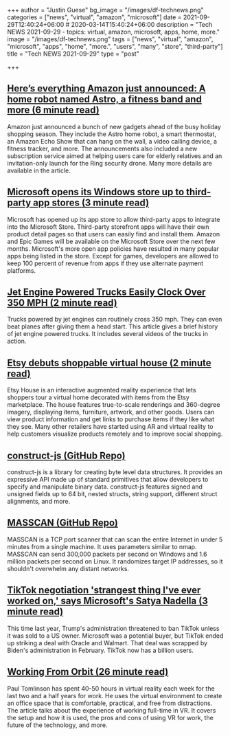 +++
author = "Justin Guese"
bg_image = "/images/df-technews.png"
categories = ["news", "virtual", "amazon", "microsoft"]
date = 2021-09-29T12:40:24+06:00 # 2020-03-14T15:40:24+06:00
description = "Tech NEWS 2021-09-29 - topics: virtual, amazon, microsoft, apps, home, more."
image = "/images/df-technews.png"
tags = ["news", "virtual", "amazon", "microsoft", "apps", "home", "more.", "users", "many", "store", "third-party"]
title = "Tech NEWS 2021-09-29"
type = "post"

+++

## [Here’s everything Amazon just announced: A home robot named Astro, a fitness band and more (6 minute read)](https://www.cnbc.com/2021/09/28/amazon-event-2021-live-updates-amazons-set-to-announce-new-products.html)

Amazon just announced a bunch of new gadgets ahead of the busy holiday shopping season. They include the Astro home robot, a smart thermostat, an Amazon Echo Show that can hang on the wall, a video calling device, a fitness tracker, and more. The announcements also included a new subscription service aimed at helping users care for elderly relatives and an invitation-only launch for the Ring security drone. Many more details are available in the article.

## [Microsoft opens its Windows store up to third-party app stores (3 minute read)](https://www.theverge.com/2021/9/28/22698196/microsoft-store-third-party-app-stores-epic-games-amazon)

Microsoft has opened up its app store to allow third-party apps to integrate into the Microsoft Store. Third-party storefront apps will have their own product detail pages so that users can easily find and install them. Amazon and Epic Games will be available on the Microsoft Store over the next few months. Microsoft's more open app policies have resulted in many popular apps being listed in the store. Except for games, developers are allowed to keep 100 percent of revenue from apps if they use alternate payment platforms.

## [Jet Engine Powered Trucks Easily Clock Over 350 MPH (2 minute read)](https://interestingengineering.com/jet-engine-powered-trucks-easily-clock-over-350-mph)

Trucks powered by jet engines can routinely cross 350 mph. They can even beat planes after giving them a head start. This article gives a brief history of jet engine powered trucks. It includes several videos of the trucks in action.

## [Etsy debuts shoppable virtual house (2 minute read)](https://www.retaildive.com/news/etsy-debuts-shoppable-virtual-house/607274/)

Etsy House is an interactive augmented reality experience that lets shoppers tour a virtual home decorated with items from the Etsy marketplace. The house features true-to-scale renderings and 360-degree imagery, displaying items, furniture, artwork, and other goods. Users can view product information and get links to purchase items if they like what they see. Many other retailers have started using AR and virtual reality to help customers visualize products remotely and to improve social shopping.

## [construct-js (GitHub Repo)](https://github.com/francisrstokes/construct-js)

construct-js is a library for creating byte level data structures. It provides an expressive API made up of standard primitives that allow developers to specify and manipulate binary data. construct-js features signed and unsigned fields up to 64 bit, nested structs, string support, different struct alignments, and more.

## [MASSCAN (GitHub Repo)](https://github.com/robertdavidgraham/masscan)

MASSCAN is a TCP port scanner that can scan the entire Internet in under 5 minutes from a single machine. It uses parameters similar to nmap. MASSCAN can send 300,000 packets per second on Windows and 1.6 million packets per second on Linux. It randomizes target IP addresses, so it shouldn't overwhelm any distant networks.

## [TikTok negotiation 'strangest thing I've ever worked on,' says Microsoft's Satya Nadella (3 minute read)](https://www.engadget.com/microsoft-ceo-satya-nadella-calls-tik-tok-deal-strangest-thing-ive-ever-worked-on-052616118.html)

This time last year, Trump's administration threatened to ban TikTok unless it was sold to a US owner. Microsoft was a potential buyer, but TikTok ended up striking a deal with Oracle and Walmart. That deal was scrapped by Biden's administration in February. TikTok now has a billion users.

## [Working From Orbit (26 minute read)](https://blog.immersed.team/working-from-orbit-39bf95a6d385)

Paul Tomlinson has spent 40-50 hours in virtual reality each week for the last two and a half years for work. He uses the virtual environment to create an office space that is comfortable, practical, and free from distractions. The article talks about the experience of working full-time in VR. It covers the setup and how it is used, the pros and cons of using VR for work, the future of the technology, and more.

